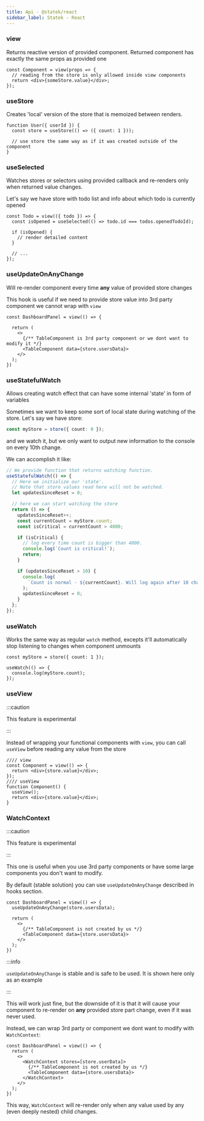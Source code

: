 ```yaml
---
title: Api - @statek/react
sidebar_label: Statek - React
---
```


### view

Returns reactive version of provided component. Returned component has exactly the same props as provided one

```tsx
const Component = view(props => {
  // reading from the store is only allowed inside view components
  return <div>{someStore.value}</div>;
});
```

### useStore

Creates 'local' version of the store that is memoized between renders.

```tsx
function User({ userId }) {
  const store = useStore(() => ({ count: 1 }));

  // use store the same way as if it was created outside of the component
}
```

### useSelected

Watches stores or selectors using provided callback and re-renders only when returned value changes.

Let's say we have store with todo list and info about which todo is currently opened

```tsx
const Todo = view(({ todo }) => {
  const isOpened = useSelected(() => todo.id === todos.openedTodoId);

  if (isOpened) {
    // render detailed content
  }

  // ...
});
```

### useUpdateOnAnyChange

Will re-render component every time **any** value of provided store changes

This hook is useful if we need to provide store value into 3rd party component we cannot wrap with `view`

```tsx
const DashboardPanel = view(() => {

  return (
    <>
      {/** TableComponent is 3rd party component or we dont want to modify it */}
      <TableComponent data={store.usersData}>
    </>
  );
})

```

### useStatefulWatch

Allows creating watch effect that can have some internal 'state' in form of variables

Sometimes we want to keep some sort of local state during watching of the store. Let's say we have store:

```ts
const myStore = store({ count: 0 });
```

and we watch it, but we only want to output new information to the console on every 10th change.

We can accomplish it like:

```ts
// We provide function that returns watching function.
useStatefulWatch(() => {
  // Here we initialize our 'state'.
  // Note that store values read here will not be watched.
  let updatesSinceReset = 0;

  // here we can start watching the store
  return () => {
    updatesSinceReset++;
    const currentCount = myStore.count;
    const isCritical = currentCount > 4000;

    if (isCritical) {
      // log every time count is bigger than 4000.
      console.log(`Count is critical!`);
      return;
    }

    if (updatesSinceReset > 10) {
      console.log(
        `Count is normal - ${currentCount}. Will log again after 10 changes.`,
      );
      updatesSinceReset = 0;
    }
  };
});
```

### useWatch

Works the same way as regular `watch` method, excepts it'll automatically stop listening to changes when component unmounts

```tsx
const myStore = store({ count: 1 });

useWatch(() => {
  console.log(myStore.count);
});
```

### useView

:::caution

This feature is experimental

:::

Instead of wrapping your functional components with `view`, you can call `useView` before reading any value from the store

```tsx examples
//// view
const Component = view(() => {
  return <div>{store.value}</div>;
});
//// useView
function Component() {
  useView();
  return <div>{store.value}</div>;
}
```

### WatchContext

:::caution

This feature is experimental

:::

This one is useful when you use 3rd party components or have some large components you don't want to modify.

By default (stable solution) you can use `useUpdateOnAnyChange` described in hooks section.

```tsx
const DashboardPanel = view(() => {
  useUpdateOnAnyChange(store.usersData);

  return (
    <>
      {/** TableComponent is not created by us */}
      <TableComponent data={store.usersData}>
    </>
  );
})
```

:::info

`useUpdateOnAnyChange` is stable and is safe to be used. It is shown here only as an example

:::

This will work just fine, but the downside of it is that it will cause your component to re-render on **any** provided store part change, even if it was never used.

Instead, we can wrap 3rd party or component we dont want to modify with `WatchContext`:

```tsx
const DashboardPanel = view(() => {
  return (
    <>
      <WatchContext stores=[store.userData]>
        {/** TableComponent is not created by us */}
        <TableComponent data={store.usersData}>
      </WatchContext>
    </>
  );
})
```

This way, `WatchContext` will re-render only when any value used by any (even deeply nested) child changes.
